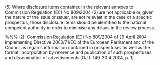 (5) Where disclosure items contained in the relevant annexes to Commission Regulation (EC) No 809/2004 (2) are not applicable or, given the nature of the issue or issuer, are not relevant in the case of a specific prospectus, those disclosure items should be identified to the national competent authority in order to minimise any delays in the review process.

%%% (2)  Commission Regulation (EC) No 809/2004 of 29 April 2004 implementing Directive 2003/71/EC of the European Parliament and of the Council as regards information contained in prospectuses as well as the format, incorporation by reference and publication of such prospectuses and dissemination of advertisements (OJ L 149, 30.4.2004, p. 1).